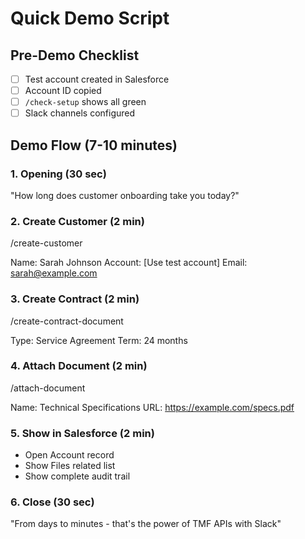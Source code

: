 # Quick Demo Script

## Pre-Demo Checklist
- [ ] Test account created in Salesforce
- [ ] Account ID copied
- [ ] `/check-setup` shows all green
- [ ] Slack channels configured

## Demo Flow (7-10 minutes)

### 1. Opening (30 sec)
"How long does customer onboarding take you today?"

### 2. Create Customer (2 min)
/create-customer

Name: Sarah Johnson
Account: [Use test account]
Email: sarah@example.com


### 3. Create Contract (2 min)
/create-contract-document

Type: Service Agreement
Term: 24 months


### 4. Attach Document (2 min)
/attach-document

Name: Technical Specifications
URL: https://example.com/specs.pdf


### 5. Show in Salesforce (2 min)
- Open Account record
- Show Files related list
- Show complete audit trail

### 6. Close (30 sec)
"From days to minutes - that's the power of TMF APIs with Slack"